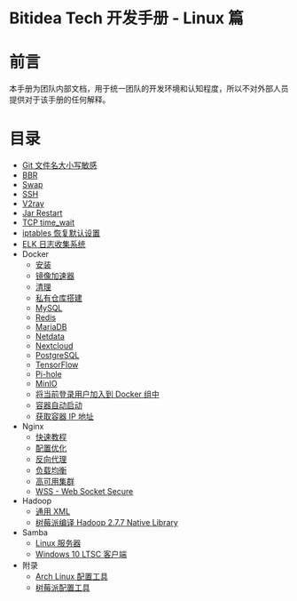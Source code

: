 # Bitidea Tech 开发手册 - Linux 篇

# 前言

本手册为团队内部文档，用于统一团队的开发环境和认知程度，所以不对外部人员提供对于该手册的任何解释。

# 目录

* [Git 文件名大小写敏感](git-ignorecase.md)
* [BBR](bbr.md)
* [Swap](swap.md)
* [SSH](ssh.md)
* [V2ray](v2ray.md)
* [Jar Restart](jar-restart.md)
* [TCP time_wait](tcp-time-wait.md)
* [iptables 恢复默认设置](iptables-reset.md)
* [ELK 日志收集系统](elk.md)
* Docker
  * [安装](docker/install.md)
  * [镜像加速器](docker/mirror.md)
  * [清理](docker/prune.md)
  * [私有仓库搭建](docker/nexus-docker-registry.md)
  * [MySQL](docker/mysql/README.md)
  * [Redis](docker/redis.md)
  * [MariaDB](docker/mariadb.md)
  * [Netdata](docker/netdata.md)
  * [Nextcloud](docker/nextcloud.md)
  * [PostgreSQL](docker/postgresql.md)
  * [TensorFlow](docker/tensorflow.md)
  * [Pi-hole](docker/pi-hole.md)
  * [MinIO](docker/minio.md)
  * [将当前登录用户加入到 Docker 组中](docker/group.md)
  * [容器自动启动](docker/always-restart.md)
  * [获取容器 IP 地址](docker/ip.md)
* Nginx
  * [快速教程](https://dunwu.github.io/nginx-tutorial/#/nginx-quickstart)
  * [配置优化](https://www.nginx.com/blog/help-the-world-by-healing-your-nginx-configuration)
  * [反向代理](nginx/reverse-proxy.md)
  * [负载均衡](nginx/load-balance.md)
  * [高可用集群](nginx/high-availability.md)
  * [WSS - Web Socket Secure](nginx/wss.md)
* Hadoop
  * [通用 XML](hadoop/common-xml.md)
  * [树莓派编译 Hadoop 2.7.7 Native Library](pi-native-library.md)
* Samba
  * [Linux 服务器](samba/linux-server.md)
  * [Windows 10 LTSC 客户端](samba/windows10-ltsc-client.md)
* 附录
  * [Arch Linux 配置工具](https://github.com/jerryshell/arch-linux-config-tools)
  * [树莓派配置工具](https://github.com/jerryshell/raspberry-pi-config-tools)
